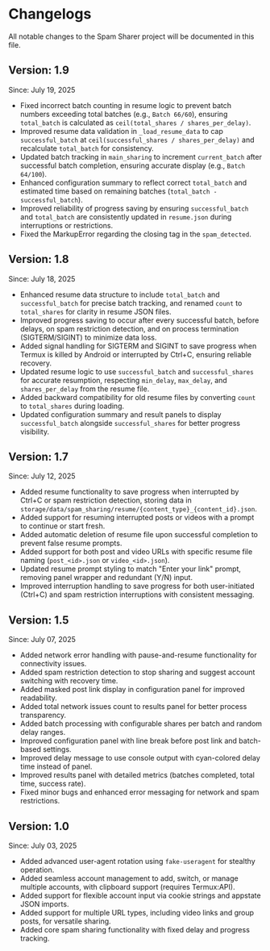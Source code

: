 # Changelogs

All notable changes to the Spam Sharer project will be documented in this file.

## Version: 1.9
Since: July 19, 2025

- Fixed incorrect batch counting in resume logic to prevent batch numbers exceeding total batches (e.g., `Batch 66/60`), ensuring `total_batch` is calculated as `ceil(total_shares / shares_per_delay)`.
- Improved resume data validation in `_load_resume_data` to cap `successful_batch` at `ceil(successful_shares / shares_per_delay)` and recalculate `total_batch` for consistency.
- Updated batch tracking in `main_sharing` to increment `current_batch` after successful batch completion, ensuring accurate display (e.g., `Batch 64/100`).
- Enhanced configuration summary to reflect correct `total_batch` and estimated time based on remaining batches (`total_batch - successful_batch`).
- Improved reliability of progress saving by ensuring `successful_batch` and `total_batch` are consistently updated in `resume.json` during interruptions or restrictions.
- Fixed the MarkupError regarding the closing tag in the `spam_detected`.

## Version: 1.8
Since: July 18, 2025

- Enhanced resume data structure to include `total_batch` and `successful_batch` for precise batch tracking, and renamed `count` to `total_shares` for clarity in resume JSON files.
- Improved progress saving to occur after every successful batch, before delays, on spam restriction detection, and on process termination (SIGTERM/SIGINT) to minimize data loss.
- Added signal handling for SIGTERM and SIGINT to save progress when Termux is killed by Android or interrupted by Ctrl+C, ensuring reliable recovery.
- Updated resume logic to use `successful_batch` and `successful_shares` for accurate resumption, respecting `min_delay`, `max_delay`, and `shares_per_delay` from the resume file.
- Added backward compatibility for old resume files by converting `count` to `total_shares` during loading.
- Updated configuration summary and result panels to display `successful_batch` alongside `successful_shares` for better progress visibility.

## Version: 1.7
Since: July 12, 2025

- Added resume functionality to save progress when interrupted by Ctrl+C or spam restriction detection, storing data in `storage/data/spam_sharing/resume/{content_type}_{content_id}.json`.
- Added support for resuming interrupted posts or videos with a prompt to continue or start fresh.
- Added automatic deletion of resume file upon successful completion to prevent false resume prompts.
- Added support for both post and video URLs with specific resume file naming (`post_<id>.json` or `video_<id>.json`).
- Updated resume prompt styling to match "Enter your link" prompt, removing panel wrapper and redundant (Y/N) input.
- Improved interruption handling to save progress for both user-initiated (Ctrl+C) and spam restriction interruptions with consistent messaging.

## Version: 1.5
Since: July 07, 2025

- Added network error handling with pause-and-resume functionality for connectivity issues.
- Added spam restriction detection to stop sharing and suggest account switching with recovery time.
- Added masked post link display in configuration panel for improved readability.
- Added total network issues count to results panel for better process transparency.
- Added batch processing with configurable shares per batch and random delay ranges.
- Improved configuration panel with line break before post link and batch-based settings.
- Improved delay message to use console output with cyan-colored delay time instead of panel.
- Improved results panel with detailed metrics (batches completed, total time, success rate).
- Fixed minor bugs and enhanced error messaging for network and spam restrictions.

## Version: 1.0
Since: July 03, 2025

- Added advanced user-agent rotation using `fake-useragent` for stealthy operation.
- Added seamless account management to add, switch, or manage multiple accounts, with clipboard support (requires Termux:API).
- Added support for flexible account input via cookie strings and appstate JSON imports.
- Added support for multiple URL types, including video links and group posts, for versatile sharing.
- Added core spam sharing functionality with fixed delay and progress tracking.
